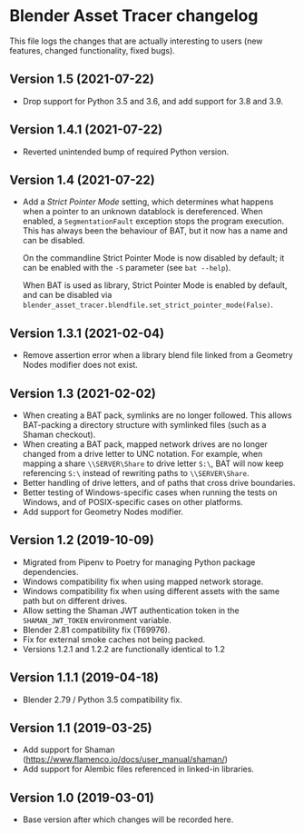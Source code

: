# Blender Asset Tracer changelog

This file logs the changes that are actually interesting to users (new features,
changed functionality, fixed bugs).

## Version 1.5 (2021-07-22)

- Drop support for Python 3.5 and 3.6, and add support for 3.8 and 3.9.


## Version 1.4.1 (2021-07-22)

- Reverted unintended bump of required Python version.


## Version 1.4 (2021-07-22)

- Add a *Strict Pointer Mode* setting, which determines what happens when a pointer to an unknown datablock is dereferenced. When enabled, a `SegmentationFault` exception stops the program execution. This has always been the behaviour of BAT, but it now has a name and can be disabled.

  On the commandline Strict Pointer Mode is now disabled by default; it can be enabled with the `-S` parameter (see `bat --help`).

  When BAT is used as library, Strict Pointer Mode is enabled by default, and can be disabled via `blender_asset_tracer.blendfile.set_strict_pointer_mode(False)`.


## Version 1.3.1 (2021-02-04)

- Remove assertion error when a library blend file linked from a Geometry Nodes modifier does not exist.


## Version 1.3 (2021-02-02)

- When creating a BAT pack, symlinks are no longer followed. This allows BAT-packing a directory structure with symlinked files (such as a Shaman checkout).
- When creating a BAT pack, mapped network drives are no longer changed from a drive letter to UNC notation. For example, when mapping a share `\\SERVER\Share` to drive letter `S:\`, BAT will now keep referencing `S:\` instead of rewriting paths to `\\SERVER\Share`.
- Better handling of drive letters, and of paths that cross drive boundaries.
- Better testing of Windows-specific cases when running the tests on Windows, and of POSIX-specific cases on other platforms.
- Add support for Geometry Nodes modifier.


## Version 1.2 (2019-10-09)

- Migrated from Pipenv to Poetry for managing Python package dependencies.
- Windows compatibility fix when using mapped network storage.
- Windows compatibility fix when using different assets with the same path but on different drives.
- Allow setting the Shaman JWT authentication token in the `SHAMAN_JWT_TOKEN` environment variable.
- Blender 2.81 compatibility fix (T69976).
- Fix for external smoke caches not being packed.
- Versions 1.2.1 and 1.2.2 are functionally identical to 1.2


## Version 1.1.1 (2019-04-18)

- Blender 2.79 / Python 3.5 compatibility fix.


## Version 1.1 (2019-03-25)

- Add support for Shaman (https://www.flamenco.io/docs/user_manual/shaman/)
- Add support for Alembic files referenced in linked-in libraries.


## Version 1.0 (2019-03-01)

- Base version after which changes will be recorded here.
